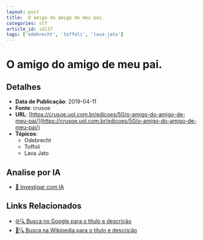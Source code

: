 ```yaml
---
layout: post
title:  O amigo do amigo de meu pai.
categories: stf
article_id: id137
tags: ['odebrecht', 'toffoli', 'lava-jato']
---
```


# O amigo do amigo de meu pai.

## Detalhes
- **Data de Publicação**: 2019-04-11
- **Fonte**: crusoe
- **URL**: [https://crusoe.uol.com.br/edicoes/50/o-amigo-do-amigo-de-meu-pai/](https://crusoe.uol.com.br/edicoes/50/o-amigo-do-amigo-de-meu-pai/)
- **Tópicos**:
  - Odebrecht
  - Toffoli
  - Lava Jato

## Analise por IA
- [🤖 Investigar com IA](https://www.perplexity.ai/search?q=%22not%C3%ADcia%20artigo%20Brasil%22%20O%20amigo%20do%20amigo%20de%20meu%20pai.%20crusoe%202019-04-11)

## Links Relacionados
- [🌐🔍 Busca no Google para o título e descrição](https://www.google.com/search?q=%22not%C3%ADcia%20artigo%20Brasil%22%20O%20amigo%20do%20amigo%20de%20meu%20pai.%20crusoe%202019-04-11)
- [📖🔍 Busca na Wikipedia para o título e descrição](https://pt.wikipedia.org/w/index.php?search=%22not%C3%ADcia%20artigo%20Brasil%22%20O%20amigo%20do%20amigo%20de%20meu%20pai.%20crusoe%202019-04-11)

